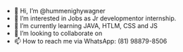 - 👋 Hi, I’m @hummenighywagner
- 👀 I’m interested in Jobs as Jr developmentor internship.
- 🌱 I’m currently learning JAVA, HTLM, CSS and JS
- 💞️ I’m looking to collaborate on 
- 📫 How to reach me via WhatsApp: (81) 98879-8506

<!---
hummenighywagner/hummenighywagner is a ✨ special ✨ repository because its `README.md` (this file) appears on your GitHub profile.
You can click the Preview link to take a look at your changes.
--->
